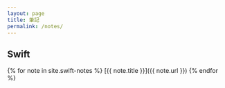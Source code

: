 ```yaml
---
layout: page
title: 筆記
permalink: /notes/
---
```

## Swift
{% for note in site.swift-notes %} 
  [{{ note.title }}]({{ note.url }})
{% endfor %}

